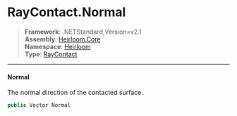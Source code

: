 # RayContact.Normal

> **Framework**: .NETStandard,Version=v2.1  
> **Assembly**: [Heirloom.Core][0]  
> **Namespace**: [Heirloom][0]  
> **Type**: [RayContact][1]

--------------------------------------------------------------------------------

#### Normal

The normal direction of the contacted surface.

```cs
public Vector Normal
```

[0]: ../Heirloom.Core.md
[1]: Heirloom.RayContact.md
